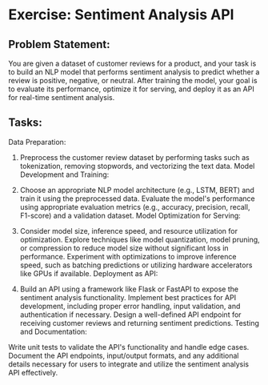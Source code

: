 # Exercise: Sentiment Analysis API

## Problem Statement:
You are given a dataset of customer reviews for a product, and your task is to build an NLP model that performs sentiment analysis to predict whether a review is positive, negative, or neutral. After training the model, your goal is to evaluate its performance, optimize it for serving, and deploy it as an API for real-time sentiment analysis.

## Tasks:

Data Preparation:

1. Preprocess the customer review dataset by performing tasks such as tokenization, removing stopwords, and vectorizing the text data.
Model Development and Training:

2. Choose an appropriate NLP model architecture (e.g., LSTM, BERT) and train it using the preprocessed data.
Evaluate the model's performance using appropriate evaluation metrics (e.g., accuracy, precision, recall, F1-score) and a validation dataset.
Model Optimization for Serving:

3. Consider model size, inference speed, and resource utilization for optimization.
Explore techniques like model quantization, model pruning, or compression to reduce model size without significant loss in performance.
Experiment with optimizations to improve inference speed, such as batching predictions or utilizing hardware accelerators like GPUs if available.
Deployment as API:

4. Build an API using a framework like Flask or FastAPI to expose the sentiment analysis functionality.
Implement best practices for API development, including proper error handling, input validation, and authentication if necessary.
Design a well-defined API endpoint for receiving customer reviews and returning sentiment predictions.
Testing and Documentation:

Write unit tests to validate the API's functionality and handle edge cases.
Document the API endpoints, input/output formats, and any additional details necessary for users to integrate and utilize the sentiment analysis API effectively.

